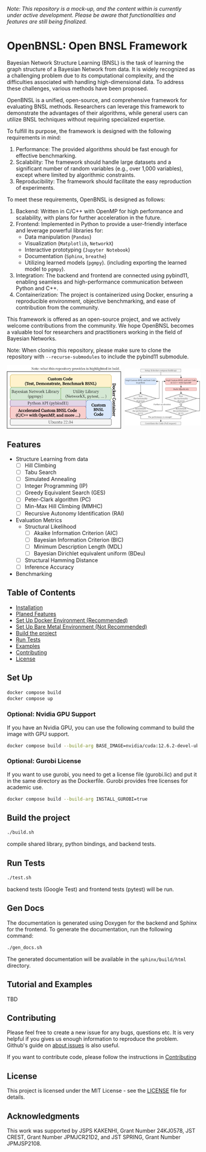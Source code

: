 *Note: This repository is a mock-up, and the content within is currently under active development. Please be aware that functionalities and features are still being finalized.*

# OpenBNSL: Open BNSL Framework
Bayesian Network Structure Learning (BNSL) is the task of learning the graph structure of a Bayesian Network from data.
It is widely recognized as a challenging problem due to its computational complexity, and the difficulties associated with handling high-dimensional data.
To address these challenges, various methods have been proposed.

OpenBNSL is a unified, open-source, and comprehensive framework for evaluating BNSL methods.
Researchers can leverage this framework to demonstrate the advantages of their algorithms, while general users can utilize BNSL techniques without requiring specialized expertise.

To fulfill its purpose, the framework is designed with the following requirements in mind:
1. Performance: The provided algorithms should be fast enough for effective benchmarking.
2. Scalability: The framework should handle large datasets and a significant number of random variables (e.g., over 1,000 variables), except where limited by algorithmic constraints.
3. Reproducibility: The framework should facilitate the easy reproduction of experiments.

To meet these requirements, OpenBNSL is designed as follows:
1. Backend: Written in C/C++ with OpenMP for high performance and scalability, with plans for further acceleration in the future.
2. Frontend: Implemented in Python to provide a user-friendly interface and leverage powerful libraries for:
    - Data manipulation (`Pandas`)
    - Visualization (`Matplotlib`, `NetworkX`)
    - Interactive prototyping (`Jupyter Notebook`)
    - Documentation (`Sphinx`, `breathe`)
    - Utilizing learned models (`pgmpy`). (including exporting the learned model to `pgmpy`).
3. Integration: The backend and frontend are connected using pybind11, enabling seamless and high-performance communication between Python and C++.
4. Containerization: The project is containerized using Docker, ensuring a reproducible environment, objective benchmarking, and ease of contribution from the community.

This framework is offered as an open-source project, and we actively welcome contributions from the community. We hope OpenBNSL becomes a valuable tool for researchers and practitioners working in the field of Bayesian Networks.

Note: When cloning this repository, please make sure to clone the repository with `--recurse-submodules` to include the pybind11 submodule.

<div style="display: flex; align-items: center; gap: 10px;">
  <img src="images/software_stack.png" alt="Software Stack" style="width: 60%;" />
  <img src="images/workflow.png" alt="Workflow" style="width: 40%;" />
</div>

## Features
- Structure Learning from data
    - [ ] Hill Climbing
    - [ ] Tabu Search
    - [ ] Simulated Annealing 
    - [ ] Integer Programming (IP)
    - [ ] Greedy Equivalent Search (GES)
    - [ ] Peter-Clark algorithm (PC)
    - [ ] Min-Max Hill Climbing (MMHC)
    - [ ] Recursive Autonomy Identification (RAI)
- Evaluation Metrics
    - Structural Likelihood
        - [ ] Akaike Information Criterion (AIC)
        - [ ] Bayesian Information Criterion (BIC)
        - [ ] Minimum Description Length (MDL)
        - [ ] Bayesian Dirichlet equivalent uniform (BDeu) 
    - [ ] Structural Hamming Distance
    - [ ] Inference Accuracy
- Benchmarking 

## Table of Contents
- [Installation](#installation)
- [Planed Features](#planed-features)
- [Set Up Docker Environment (Recommended)](#set-up-docker-environment)
- [Set Up Bare Metal Environment (Not Recommended)](#set-up-bare-metal-environment)
- [Build the project](#build-the-project)
- [Run Tests](#run-tests)
- [Examples](#examples)
- [Contributing](#contributing)
- [License](#license)

    
## Set Up

```bash
docker compose build
docker compose up
```

### Optional: Nvidia GPU Support
If you have an Nvidia GPU, you can use the following command to build the image with GPU support.
```bash
docker compose build --build-arg BASE_IMAGE=nvidia/cuda:12.6.2-devel-ubuntu22.04
```

### Optional: Gurobi License
If you want to use gurobi, you need to get a license file (gurobi.lic) and put it in the same directory as the Dockerfile.
Gurobi provides free licenses for academic use.
```bash
docker compose build --build-arg INSTALL_GUROBI=true
```

## Build the project
```bash
./build.sh
```
compile shared library, python bindings, and backend tests.

## Run Tests
```bash
./test.sh
```
backend tests (Google Test) and frontend tests (pytest) will be run.

## Gen Docs
The documentation is generated using Doxygen for the backend and Sphinx for the frontend.
To generate the documentation, run the following command:
```bash
./gen_docs.sh
```
The generated documentation will be available in the `sphinx/build/html` directory.

## Tutorial and Examples
TBD



## Contributing
Please feel free to create a new issue for any bugs, questions etc. 
It is very helpful if you gives us enough information to reproduce the problem. 
Github's guide on [about issues](https://guides.github.com/features/issues/) is also useful.

If you want to contribute code, please follow the instructions in [Contributing](CONTRIBUTING.md)

## License
This project is licensed under the MIT License - see the [LICENSE](LICENSE) file for details.

## Acknowledgments
This work was supported by
JSPS KAKENHI, Grant Number 24KJ0578,
JST CREST, Grant Number JPMJCR21D2, and
JST SPRING, Grant Number JPMJSP2108.